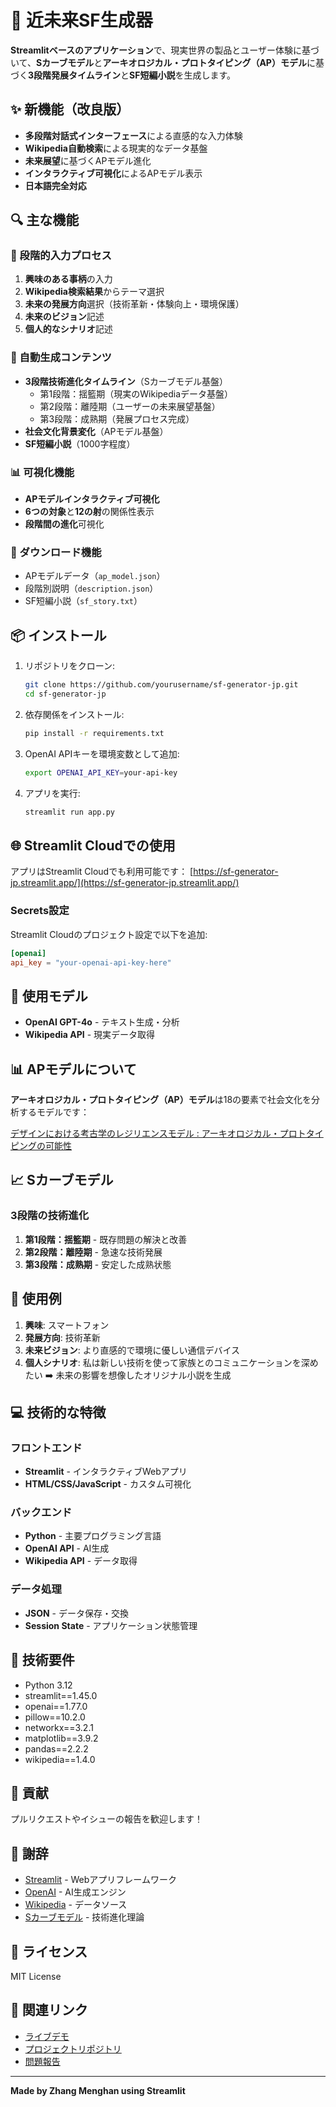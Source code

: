 # 🚀 近未来SF生成器

**Streamlitベースのアプリケーション**で、現実世界の製品とユーザー体験に基づいて、**Sカーブモデル**と**アーキオロジカル・プロトタイピング（AP）モデル**に基づく**3段階発展タイムライン**と**SF短編小説**を生成します。

## ✨ 新機能（改良版）

- **多段階対話式インターフェース**による直感的な入力体験
- **Wikipedia自動検索**による現実的なデータ基盤
- **未来展望**に基づくAPモデル進化
- **インタラクティブ可視化**によるAPモデル表示
- **日本語完全対応**

## 🔍 主な機能

### 📝 段階的入力プロセス
1. **興味のある事柄**の入力
2. **Wikipedia検索結果**からテーマ選択
3. **未来の発展方向**選択（技術革新・体験向上・環境保護）
4. **未来のビジョン**記述
5. **個人的なシナリオ**記述

### 🎯 自動生成コンテンツ
- **3段階技術進化タイムライン**（Sカーブモデル基盤）
  - 第1段階：揺籃期（現実のWikipediaデータ基盤）
  - 第2段階：離陸期（ユーザーの未来展望基盤）
  - 第3段階：成熟期（発展プロセス完成）
- **社会文化背景変化**（APモデル基盤）
- **SF短編小説**（1000字程度）

### 📊 可視化機能
- **APモデルインタラクティブ可視化**
- **6つの対象**と**12の射**の関係性表示
- **段階間の進化**可視化

### 💾 ダウンロード機能
- APモデルデータ（`ap_model.json`）
- 段階別説明（`description.json`）
- SF短編小説（`sf_story.txt`）

## 📦 インストール

1. リポジトリをクローン:
   ```bash
   git clone https://github.com/yourusername/sf-generator-jp.git
   cd sf-generator-jp
   ```

2. 依存関係をインストール:
   ```bash
   pip install -r requirements.txt
   ```

3. OpenAI APIキーを環境変数として追加:
   ```bash
   export OPENAI_API_KEY=your-api-key
   ```

4. アプリを実行:
   ```bash
   streamlit run app.py
   ```

## 🌐 Streamlit Cloudでの使用

アプリはStreamlit Cloudでも利用可能です：
[https://sf-generator-jp.streamlit.app/](https://sf-generator-jp.streamlit.app/)

### Secrets設定
Streamlit Cloudのプロジェクト設定で以下を追加:
```toml
[openai]
api_key = "your-openai-api-key-here"
```

## 🧠 使用モデル

- **OpenAI GPT-4o** - テキスト生成・分析
- **Wikipedia API** - 現実データ取得

## 📊 APモデルについて

**アーキオロジカル・プロトタイピング（AP）モデル**は18の要素で社会文化を分析するモデルです：

[デザインにおける考古学のレジリエンスモデル : アーキオロジカル・プロトタイピングの可能性](https://www.ritsumei.ac.jp/research/rcds/file/2023/7_rcds_2_nakamura_goto.pdf)

## 📈 Sカーブモデル

### 3段階の技術進化
1. **第1段階：揺籃期** - 既存問題の解決と改善
2. **第2段階：離陸期** - 急速な技術発展
3. **第3段階：成熟期** - 安定した成熟状態

## 🧪 使用例

1. **興味**: スマートフォン
2. **発展方向**: 技術革新
3. **未来ビジョン**: より直感的で環境に優しい通信デバイス
4. **個人シナリオ**: 私は新しい技術を使って家族とのコミュニケーションを深めたい
➡️ 未来の影響を想像したオリジナル小説を生成

## 💻 技術的な特徴

### フロントエンド
- **Streamlit** - インタラクティブWebアプリ
- **HTML/CSS/JavaScript** - カスタム可視化

### バックエンド
- **Python** - 主要プログラミング言語
- **OpenAI API** - AI生成
- **Wikipedia API** - データ取得

### データ処理
- **JSON** - データ保存・交換
- **Session State** - アプリケーション状態管理

## 🔧 技術要件

- Python 3.12
- streamlit==1.45.0
- openai==1.77.0
- pillow==10.2.0
- networkx==3.2.1
- matplotlib==3.9.2
- pandas==2.2.2
- wikipedia==1.4.0


## 🤝 貢献

プルリクエストやイシューの報告を歓迎します！

## 📄 謝辞

- [Streamlit](https://streamlit.io/) - Webアプリフレームワーク
- [OpenAI](https://openai.com/) - AI生成エンジン
- [Wikipedia](https://www.wikipedia.org/) - データソース
- [Sカーブモデル](https://www.the-waves.org/2022/03/13/innovation-s-curve-episodic-innovation-evolution/) - 技術進化理論

## 📜 ライセンス

MIT License

## 🔗 関連リンク

- [ライブデモ](https://sf-generator-jp.streamlit.app/)
- [プロジェクトリポジトリ](https://github.com/cromonharry/sf-generator-jp)
- [問題報告](https://github.com/cromonharry/sf-generator-jp/issues)

---

**Made by Zhang Menghan using Streamlit**